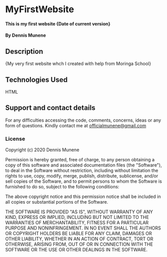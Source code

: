 # MyFirstWebsite
#### This is my first website {Date of current version}
#### By **Dennis Munene**
## Description
{My very first website whch I created with help from Moringa School}
## Technologies Used
HTML
## Support and contact details
For any difficulties accessing the code, comments, concerns, ideas or any form of questions. Kindly contact me at officialmunene@gmail.com
### License
Copyright (c) 2020 Dennis Munene

Permission is hereby granted, free of charge, to any person obtaining a copy
of this software and associated documentation files (the "Software"), to deal
in the Software without restriction, including without limitation the rights
to use, copy, modify, merge, publish, distribute, sublicense, and/or sell
copies of the Software, and to permit persons to whom the Software is
furnished to do so, subject to the following conditions:

The above copyright notice and this permission notice shall be included in all
copies or substantial portions of the Software.

THE SOFTWARE IS PROVIDED "AS IS", WITHOUT WARRANTY OF ANY KIND, EXPRESS OR
IMPLIED, INCLUDING BUT NOT LIMITED TO THE WARRANTIES OF MERCHANTABILITY,
FITNESS FOR A PARTICULAR PURPOSE AND NONINFRINGEMENT. IN NO EVENT SHALL THE
AUTHORS OR COPYRIGHT HOLDERS BE LIABLE FOR ANY CLAIM, DAMAGES OR OTHER
LIABILITY, WHETHER IN AN ACTION OF CONTRACT, TORT OR OTHERWISE, ARISING FROM,
OUT OF OR IN CONNECTION WITH THE SOFTWARE OR THE USE OR OTHER DEALINGS IN THE
SOFTWARE.